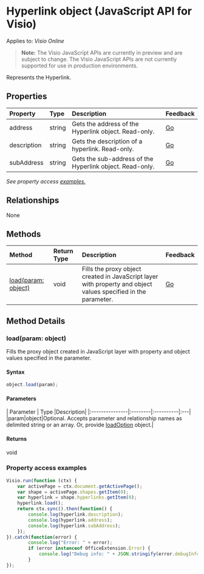 # Hyperlink object (JavaScript API for Visio)

Applies to: _Visio Online_
>**Note:** The Visio JavaScript APIs are currently in preview and are subject to change. The Visio JavaScript APIs are not currently supported for use in production environments.

Represents the Hyperlink.

## Properties

| Property	   | Type	|Description| Feedback|
|:---------------|:--------|:----------|:---|
|address|string|Gets the address of the Hyperlink object. Read-only.|[Go](https://github.com/OfficeDev/office-js-docs/issues/new?title=Visio-hyperlink-address)|
|description|string|Gets the description of a hyperlink. Read-only.|[Go](https://github.com/OfficeDev/office-js-docs/issues/new?title=Visio-hyperlink-description)|
|subAddress|string|Gets the sub-address of the Hyperlink object. Read-only.|[Go](https://github.com/OfficeDev/office-js-docs/issues/new?title=Visio-hyperlink-subAddress)|

_See property access [examples.](#property-access-examples)_

## Relationships
None


## Methods

| Method		   | Return Type	|Description| Feedback|
|:---------------|:--------|:----------|:---|
|[load(param: object)](#loadparam-object)|void|Fills the proxy object created in JavaScript layer with property and object values specified in the parameter.|[Go](https://github.com/OfficeDev/office-js-docs/issues/new?title=Visio-hyperlink-load)|

## Method Details


### load(param: object)
Fills the proxy object created in JavaScript layer with property and object values specified in the parameter.

#### Syntax
```js
object.load(param);
```

#### Parameters
| Parameter	   | Type	|Description|
|:---------------|:--------|:----------|:---|
|param|object|Optional. Accepts parameter and relationship names as delimited string or an array. Or, provide [loadOption](loadoption.md) object.|

#### Returns
void
### Property access examples
```js
Visio.run(function (ctx) { 
	var activePage = ctx.document.getActivePage();
	var shape = activePage.shapes.getItem(0);
	var hyperlink = shape.hyperlinks.getItem(0);
	hyperlink.load();
	return ctx.sync().then(function() {
		console.log(hyperlink.description);
		console.log(hyperlink.address);
		console.log(hyperlink.subAddress);
 	});
}).catch(function(error) {
		console.log("Error: " + error);
		if (error instanceof OfficeExtension.Error) {
			console.log("Debug info: " + JSON.stringify(error.debugInfo));
		}
});
```
